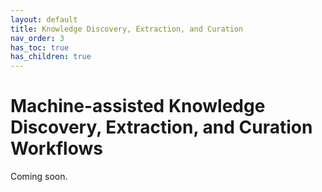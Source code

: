 ```yaml
---
layout: default
title: Knowledge Discovery, Extraction, and Curation
nav_order: 3
has_toc: true
has_children: true
---
```

# Machine-assisted Knowledge Discovery, Extraction, and Curation Workflows

Coming soon.